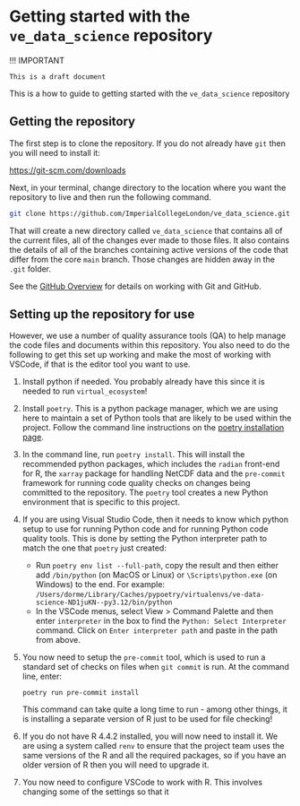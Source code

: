 # Getting started with the `ve_data_science` repository

!!! IMPORTANT

    This is a draft document

This is a how to guide to getting started with the `ve_data_science` repository

## Getting the repository

The first step is to clone the repository. If you do not already have `git` then you
will need to install it:

<https://git-scm.com/downloads>

Next, in your terminal, change directory to the location where you want the repository
to live and then run the following command.

```sh
git clone https://github.com/ImperialCollegeLondon/ve_data_science.git
```

That will create a new directory called `ve_data_science` that contains all of the current
files, all of the changes ever made to those files. It also contains the details of all of
the branches containing active versions of the code that differ from the core `main` branch.
Those changes are hidden away in the `.git` folder.

See the [GitHub Overview](github_overview) for details on working with Git and GitHub.

## Setting up the repository for use

However, we use a number of quality assurance tools (QA) to help manage the code files
and documents within this repository. You also need to do the following to get this set
up working and make the most of working with VSCode, if that is the editor tool you want
to use.

1. Install python if needed. You probably already have this since it is needed to run
   `virtual_ecosystem`!

2. Install `poetry`. This is a python package manager, which we are using here to
   maintain a set of Python tools that are likely to be used within the project. Follow
   the command line instructions on the [poetry installation page](https://python-poetry.org/docs/#installing-with-the-official-installer).

3. In the command line, run `poetry install`. This will install the recommended python
   packages, which includes the `radian` front-end for R, the `xarray` package for
   handling NetCDF data and the `pre-commit` framework for running code quality checks
   on changes being committed to the repository. The `poetry` tool creates a new Python
   environment that is specific to this project.

4. If you are using Visual Studio Code, then it needs to know which python setup to use
   for running Python code and for running Python code quality tools. This is done by
   setting the Python interpreter path to match the one that `poetry` just created:

    * Run `poetry env list --full-path`, copy the result and then either add
      `/bin/python` (on MacOS or Linux) or `\Scripts\python.exe` (on Windows) to the
      end. For example:
      `/Users/dorme/Library/Caches/pypoetry/virtualenvs/ve-data-science-ND1juKN--py3.12/bin/python`
    * In the VSCode menus, select View > Command Palette and then enter `interpreter` in
      the box to find the `Python: Select Interpreter` command. Click on `Enter
      interpreter path` and paste in the path from above.

5. You now need to setup the `pre-commit` tool, which is used to run a standard set of
    checks on files when `git commit` is run. At the command line, enter:

    `poetry run pre-commit install`

    This command can take quite a long time to run - among other things, it is installing
    a separate version of R just to be used for file checking!

6. If you do not have R 4.4.2 installed, you will now need to install it. We are using
   a system called `renv` to ensure that the project team uses the same versions of the R
   and all the required packages, so if you have an older version of R then you will need
   to upgrade it.

7. You now need to configure VSCode to work with R. This involves changing some of the
   settings so that it
